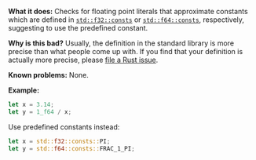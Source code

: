**What it does:** Checks for floating point literals that approximate
constants which are defined in
[`std::f32::consts`](https://doc.rust-lang.org/stable/std/f32/consts/#constants)
or
[`std::f64::consts`](https://doc.rust-lang.org/stable/std/f64/consts/#constants),
respectively, suggesting to use the predefined constant.

**Why is this bad?** Usually, the definition in the standard library is more
precise than what people come up with. If you find that your definition is
actually more precise, please [file a Rust
issue](https://github.com/rust-lang/rust/issues).

**Known problems:** None.

**Example:**
```rust
let x = 3.14;
let y = 1_f64 / x;
```
Use predefined constants instead:
```rust
let x = std::f32::consts::PI;
let y = std::f64::consts::FRAC_1_PI;
```
